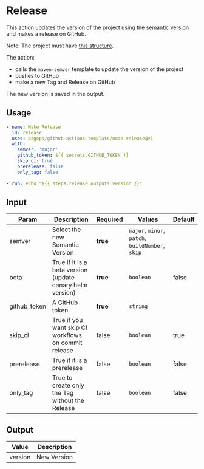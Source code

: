 # Release

This action updates the version of the project using the semantic version and makes a release on GitHub.

Note: The project must have [this structure](https://github.com/pagopa/template-java-spring-microservice).

The action:

- calls the `maven-semver` template to update the version of the project
- pushes to GitHub
- make a new Tag and Release on GitHub

The new version is saved in the output.

## Usage

``` yaml
- name: Make Release
  id: release
  uses: pagopa/github-actions-template/node-release@v1
  with:
    semver: 'major'
    github_token: ${{ secrets.GITHUB_TOKEN }}
    skip_ci: true
    prerelease: false
    only_tag: false
      
- run: echo "${{ steps.release.outputs.version }}"
```

## Input

| Param        | Description                                               | Required | Values                                           | Default |
|--------------|-----------------------------------------------------------|----------|--------------------------------------------------|---------|
| semver       | Select the new Semantic Version                           | **true** | `major`, `minor`, `patch`, `buildNumber`, `skip` |         |
| beta         | True if it is a beta version (update canary helm version) | **true** | `boolean`                                        | false   |
| github_token | A GitHub token                                            | **true** | `string`                                         |         |
| skip_ci      | True if you want skip CI workflows on commit release      | false    | `boolean`                                        | true    |  
| prerelease   | True if it is a prerelease                                | false    | `boolean`                                        | false   |
| only_tag     | True to create only the Tag without the Release           | false    | `boolean`                                        | false   |

## Output

| Value   | Description |
|---------|-------------|
| version | New Version |
